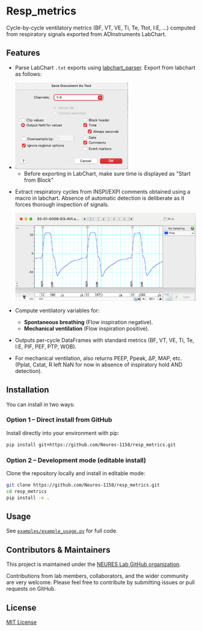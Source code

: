 # Resp_metrics

Cycle-by-cycle ventilatory metrics (BF, VT, VE, Ti, Te, Ttot, I:E, ...) computed from respiratory signals exported from ADInstruments LabChart.

## Features

- Parse LabChart `.txt` exports using [labchart_parser](https://github.com/Neures-1158/labchart_txt_parser).  Export from labchart as follows:
- 
  <img src="img/lc_signal_export.png" width="300" alt="LabChart screenshot showing signal export dialog">

    - Before exporting in LabChart, make sure time is displayed as "Start from Block"

- Extract respiratory cycles from INSPI/EXPI comments obtained using a macro in labchart. Absence of automatic detection is deliberate as it forces thorough inspection of signals.

  <img src="img/lc_inspi-expi_comments.png" width="500" alt="Example of LabChart screenshot showing respiratory cycles detection with INSPI/EXPI comments">

- Compute ventilatory variables for:
  - **Spontaneous breathing** (Flow inspiration negative).
  - **Mechanical ventilation** (Flow inspiration positive).
- Outputs per-cycle DataFrames with standard metrics (BF, VT, VE, Ti, Te, I:E, PIF, PEF, PTP, WOB).
- For mechanical ventilation, also returns PEEP, Ppeak, ΔP, MAP, etc. (Pplat, Cstat, R left NaN for now in absence of inspiratory hold AND detection). 

## Installation

You can install in two ways:

### Option 1 – Direct install from GitHub
Install directly into your environment with pip:

```bash
pip install git+https://github.com/Neures-1158/resp_metrics.git
```

### Option 2 – Development mode (editable install)
Clone the repository locally and install in editable mode:

```bash
git clone https://github.com/Neures-1158/resp_metrics.git
cd resp_metrics
pip install -e .
```

## Usage

See [`examples/example_usage.py`](examples/example_usage.py) for full code.

## Contributors & Maintainers

This project is maintained under the [NEURES Lab GitHub organization](https://github.com/Neures-1158).  

Contributions from lab members, collaborators, and the wider community are very welcome. Please feel free to contribute by submitting issues or pull requests on GitHub.

## License

[MIT License](LICENSE)
